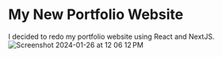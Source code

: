 # My New Portfolio Website 

I decided to redo my portfolio website using React and NextJS.
![Screenshot 2024-01-26 at 12 06 12 PM](https://github.com/MikeLegemah5799/mleg-portfolio/assets/7339964/087ad421-64c0-4d06-b068-ec3a69a33fad)
